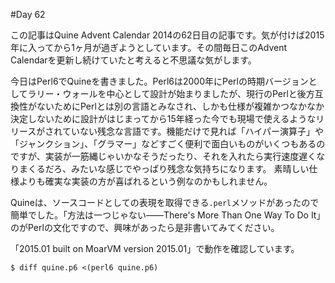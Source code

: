 #Day 62

この記事はQuine Advent Calendar 2014の62日目の記事です。気が付けば2015年に入ってから1ヶ月が過ぎようとしています。その間毎日このAdvent Calendarを更新し続けていたと考えると不思議な気がします。

今日はPerl6でQuineを書きました。Perl6は2000年にPerlの時期バージョンとしてラリー・ウォールを中心として設計が始まりましたが、現行のPerlと後方互換性がないためにPerlとは別の言語とみなされ、しかも仕様が複雑かつなかなか決定しないために設計がはじまってから15年経った今でも現場で使えるようなリリースがされていない残念な言語です。機能だけで見れば「ハイパー演算子」や「ジャンクション」、「グラマー」などすごく便利で面白いものがいくつもあるのですが、実装が一筋縄じゃいかなそうだったり、それを入れたら実行速度遅くなりまくるだろ、みたいな感じでやっぱり残念な気持ちになります。
素晴しい仕様よりも確実な実装の方が喜ばれるという例なのかもしれません。

Quineは、ソースコードとしての表現を取得できる`.perl`メソッドがあったので簡単でした。「方法は一つじゃない——There's More Than One Way To Do It」のがPerlの文化ですので、興味があったら是非書いてみてください。

「2015.01 built on MoarVM version 2015.01」で動作を確認しています。

```console
$ diff quine.p6 <(perl6 quine.p6)
```
